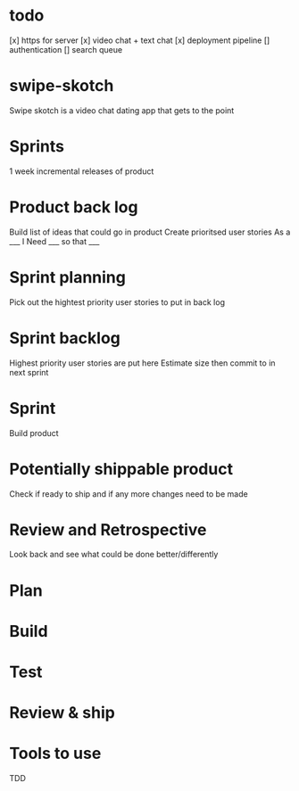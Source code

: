 # todo
[x] https for server
[x] video chat + text chat
[x] deployment pipeline
[] authentication
[] search queue

# swipe-skotch
Swipe skotch is a video chat dating app that gets to the point

# Sprints
1 week
incremental releases of product

# Product back log
Build list of ideas that could go in product
Create prioritsed user stories
As a ___ I Need ___ so that ___ 

# Sprint planning
Pick out the hightest priority user stories to put in back log

# Sprint backlog
Highest priority user stories are put here
Estimate size then commit to in next sprint

# Sprint
Build product

# Potentially shippable product
Check if ready to ship and if any more changes need to be made

# Review and Retrospective
Look back and see what could be done better/differently

# Plan
# Build
# Test
# Review & ship

# Tools to use
TDD
